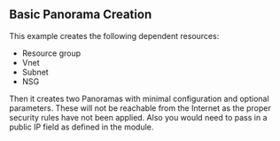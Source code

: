 ## Basic Panorama Creation

This example creates the following dependent resources:
  * Resource group
  * Vnet
  * Subnet
  * NSG

Then it creates two Panoramas with minimal configuration and optional parameters. These will not be reachable from the Internet as the proper security rules have not been applied. Also you would need to pass in a public IP field as defined in the module.   
